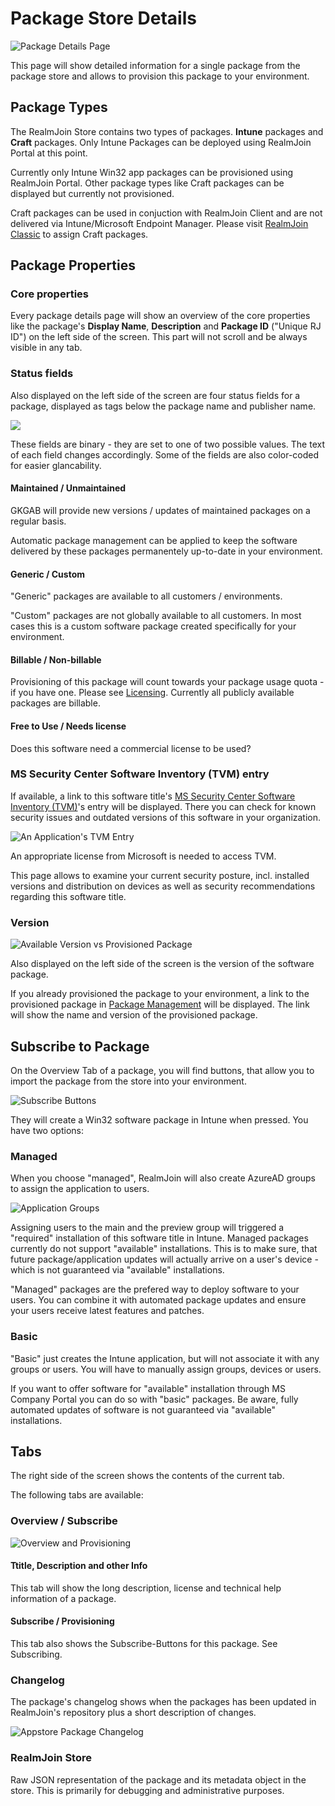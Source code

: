 # Package Store Details

![Package Details Page](<../../.gitbook/assets/image (11) (1).png>)

This page will show detailed information for a single package from the package store and allows to provision this package to your environment.

## Package Types

The RealmJoin Store contains two types of packages. **Intune** packages and **Craft** packages. Only Intune Packages can be deployed using RealmJoin Portal at this point.

Currently only Intune Win32 app packages can be provisioned using RealmJoin Portal. Other package types like Craft packages can be displayed but currently not provisioned.

Craft packages can be used in conjuction with RealmJoin Client and are not delivered via Intune/Microsoft Endpoint Manager. Please visit [RealmJoin Classic](https://realmjoin-web.azurewebsites.net/home) to assign Craft packages.&#x20;

## Package Properties

### Core properties

Every package details page will show an overview of the core properties like the package's **Display Name**, **Description** and **Package ID** ("Unique RJ ID") on the left side of the screen. This part will not scroll and be always visible in any tab.

### Status fields

Also displayed on the left side of the screen are four status fields for a package, displayed as tags below the package name and publisher name.

![](<../../.gitbook/assets/image (5).png>)

These fields are binary - they are set to one of two possible values. The text of each field changes accordingly. Some of the fields are also color-coded for easier glancability.

#### Maintained / Unmaintained

GKGAB will provide new versions / updates of maintained packages on a regular basis.&#x20;

Automatic package management can be applied to keep the software delivered by these packages permanentely up-to-date in your environment.

#### Generic / Custom

"Generic" packages are available to all customers / environments.&#x20;

"Custom" packages are not globally available to all customers. In most cases this is a custom software package created specifically for your environment.

#### Billable / Non-billable

Provisioning of this package will count towards your package usage quota - if you have one. Please see [Licensing](https://www.realmjoin.com/pricing/). Currently all publicly available packages are billable.

#### Free to Use / Needs license

Does this software need a commercial license to be used?

### MS Security Center Software Inventory (TVM) entry

If available, a link to this software title's [MS Security Center Software Inventory (TVM)](https://security.microsoft.com/software-inventory/applications)'s entry will be displayed. There you can check for known security issues and outdated versions of this software in your organization.

![An Application's TVM Entry](<../../.gitbook/assets/image (6).png>)

An appropriate license from Microsoft is needed to access TVM.

This page allows to examine your current security posture, incl. installed versions and distribution on devices as well as security recommendations regarding this software title.

### Version

![Available Version vs Provisioned Package](<../../.gitbook/assets/image (7) (1).png>)

Also displayed on the left side of the screen is the version of the software package.&#x20;

If you already provisioned the package to your environment, a link to the provisioned package in [Package Management](../package-management/) will be displayed. The link will show the name and version of the provisioned package.

## Subscribe to Package

On the Overview Tab of a package, you will find buttons, that allow you to import the package from the store into your environment.&#x20;

![Subscribe Buttons](<../../.gitbook/assets/image (16).png>)

They will create a Win32 software package in Intune when pressed. You have two options:

### Managed

When you choose "managed", RealmJoin will also create AzureAD groups to assign the application to users.

![Application Groups](<../../.gitbook/assets/image (10).png>)

Assigning users to the main and the preview group will triggered a "required" installation of this software title in Intune. Managed packages currently do not support "available" installations. This is to make sure, that future package/application updates will actually arrive on a user's device - which is not guaranteed via "available" installations.&#x20;

"Managed" packages are the prefered way to deploy software to your users. You can combine it with automated package updates and ensure your users receive latest features and patches.&#x20;

### Basic

"Basic" just creates the Intune application, but will not associate it with any groups or users. You will have to manually assign groups, devices or users.&#x20;

If you want to offer software for "available" installation through MS Company Portal you can do so with "basic" packages. Be aware, fully automated updates of software is not guaranteed via "available" installations.

## Tabs

The right side of the screen shows the contents of the current tab.&#x20;

The following tabs are available:

### Overview / Subscribe

![Overview and Provisioning](<../../.gitbook/assets/image (10) (1).png>)

#### Ttitle, Description and other Info

This tab will show the long description, license and technical help information of a package.&#x20;

#### Subscribe / Provisioning

This tab also shows the Subscribe-Buttons for this package. See Subscribing.

### Changelog

The package's changelog shows when the packages has been updated in RealmJoin's repository plus a short description of changes.

![Appstore Package Changelog](<../../.gitbook/assets/image (12) (1).png>)

### RealmJoin Store

Raw JSON representation of the package  and its metadata object in the store. This is primarily for debugging and administrative purposes.
